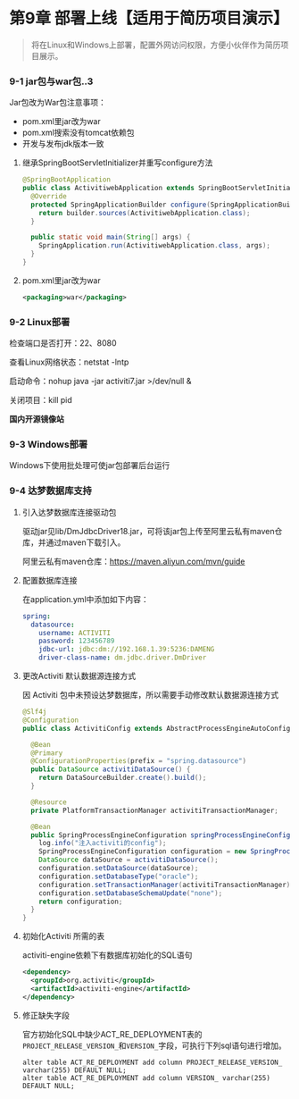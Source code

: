 # 第9章 部署上线【适用于简历项目演示】

> 将在Linux和Windows上部署，配置外网访问权限，方便小伙伴作为简历项目展示。

### 9-1 jar包与war包..3

Jar包改为War包注意事项：

- pom.xml里jar改为war
- pom.xml搜索没有tomcat依赖包
- 开发与发布jdk版本一致

1. 继承SpringBootServletInitializer并重写configure方法

   ```java
   @SpringBootApplication
   public class ActivitiwebApplication extends SpringBootServletInitializer {
     @Override
     protected SpringApplicationBuilder configure(SpringApplicationBuilder builder) {
       return builder.sources(ActivitiwebApplication.class);
     }
   
     public static void main(String[] args) {
       SpringApplication.run(ActivitiwebApplication.class, args);
     }
   }
   ```

2. pom.xml里jar改为war

   ```xml
   <packaging>war</packaging>
   ```

### 9-2 Linux部署

检查端口是否打开：22、8080

查看Linux网络状态：netstat -lntp

启动命令：nohup java -jar activiti7.jar >/dev/null &

关闭项目：kill pid

**国内开源镜像站**

### 9-3 Windows部署

Windows下使用批处理可使jar包部署后台运行

### 9-4 达梦数据库支持

1. 引入达梦数据库连接驱动包

   驱动jar见lib/DmJdbcDriver18.jar，可将该jar包上传至阿里云私有maven仓库，并通过maven下载引入。

   阿里云私有maven仓库：https://maven.aliyun.com/mvn/guide

2. 配置数据库连接

   在application.yml中添加如下内容：

   ```yaml
   spring:
     datasource:
       username: ACTIVITI
       password: 123456789
       jdbc-url: jdbc:dm://192.168.1.39:5236:DAMENG
       driver-class-name: dm.jdbc.driver.DmDriver
   ```

3. 更改Activiti 默认数据源连接方式

   因 Activiti 包中未预设达梦数据库，所以需要手动修改默认数据源连接方式

   ```java
   @Slf4j
   @Configuration
   public class ActivitiConfig extends AbstractProcessEngineAutoConfiguration {
   
     @Bean
     @Primary
     @ConfigurationProperties(prefix = "spring.datasource")
     public DataSource activitiDataSource() {
       return DataSourceBuilder.create().build();
     }
   
     @Resource
     private PlatformTransactionManager activitiTransactionManager;
   
     @Bean
     public SpringProcessEngineConfiguration springProcessEngineConfiguration() {
       log.info("注入activiti的config");
       SpringProcessEngineConfiguration configuration = new SpringProcessEngineConfiguration();
       DataSource dataSource = activitiDataSource();
       configuration.setDataSource(dataSource);
       configuration.setDatabaseType("oracle");
       configuration.setTransactionManager(activitiTransactionManager);
       configuration.setDatabaseSchemaUpdate("none");
       return configuration;
     }
   }
   ```

4. 初始化Activiti 所需的表

   activiti-engine依赖下有数据库初始化的SQL语句

   ```xml
   <dependency>
     <groupId>org.activiti</groupId>
     <artifactId>activiti-engine</artifactId>
   </dependency>
   ```

5. 修正缺失字段

   官方初始化SQL中缺少ACT_RE_DEPLOYMENT表的`PROJECT_RELEASE_VERSION_`和`VERSION_`字段，可执行下列sql语句进行增加。

   ```mysql
   alter table ACT_RE_DEPLOYMENT add column PROJECT_RELEASE_VERSION_ varchar(255) DEFAULT NULL;
   alter table ACT_RE_DEPLOYMENT add column VERSION_ varchar(255) DEFAULT NULL;
   ```

   